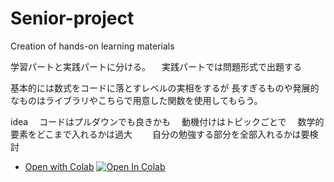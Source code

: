 # Senior-project
Creation of hands-on learning materials

学習パートと実践パートに分ける。
　実践パートでは問題形式で出題する

基本的には数式をコードに落とすレベルの実相をするが
長すぎるものや発展的なものはライブラリやこちらで用意した関数を使用してもらう。

idea 
　コードはプルダウンでも良きかも
　動機付けはトピックごとで
　数学的要素をどこまで入れるかは過大
　　自分の勉強する部分を全部入れるかは要検討
　

- [Open with Colab](https://colab.research.google.com/github/aice-ice/Senior-project/blob/master/regression.ipynb)
[![Open In Colab](https://colab.research.google.com/assets/colab-badge.svg)](https://colab.research.google.com/github/peaceiris/emoji-ime-dictionary/blob/master/generate.ipynb)

